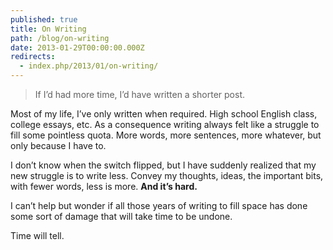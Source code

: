 ```yaml
---
published: true
title: On Writing
path: /blog/on-writing
date: 2013-01-29T00:00:00.000Z
redirects:
  - index.php/2013/01/on-writing/
---
```


<blockquote><p>If I’d had more time, I’d have written a shorter post.</p></blockquote>

Most of my life, I’ve only written when required. High school English class, college essays, etc. As a consequence writing always felt like a struggle to fill some pointless quota. More words, more sentences, more whatever, but only because I have to.

I don’t know when the switch flipped, but I have suddenly realized that my new struggle is to write less. Convey my thoughts, ideas, the important bits, with fewer words, less is more. **And it’s hard.**

I can’t help but wonder if all those years of writing to fill space has done some sort of damage that will take time to be undone.

Time will tell.
